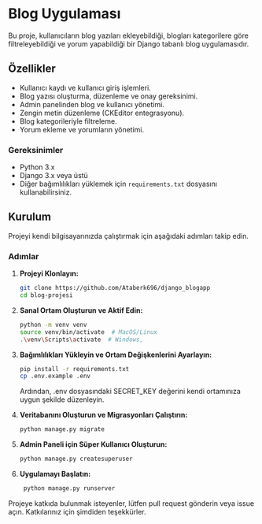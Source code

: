 # Blog Uygulaması

Bu proje, kullanıcıların blog yazıları ekleyebildiği, blogları kategorilere göre filtreleyebildiği ve yorum yapabildiği bir Django tabanlı blog uygulamasıdır.

## Özellikler

- Kullanıcı kaydı ve kullanıcı giriş işlemleri.
- Blog yazısı oluşturma, düzenleme ve onay gereksinimi.
- Admin panelinden blog ve kullanıcı yönetimi.
- Zengin metin düzenleme (CKEditor entegrasyonu).
- Blog kategorileriyle filtreleme.
- Yorum ekleme ve yorumların yönetimi.

### Gereksinimler

- Python 3.x
- Django 3.x veya üstü
- Diğer bağımlılıkları yüklemek için `requirements.txt` dosyasını kullanabilirsiniz.

## Kurulum

Projeyi kendi bilgisayarınızda çalıştırmak için aşağıdaki adımları takip edin.

### Adımlar

1. **Projeyi Klonlayın:**

      ```bash
      git clone https://github.com/Ataberk696/django_blogapp
      cd blog-projesi
      ```
      
2. **Sanal Ortam Oluşturun ve Aktif Edin:**
   
     ```bash
     python -m venv venv
     source venv/bin/activate  # MacOS/Linux
     .\venv\Scripts\activate  # Windows,
     ```

3. **Bağımlılıkları Yükleyin ve Ortam Değişkenlerini Ayarlayın:**

     ```bash
     pip install -r requirements.txt
     cp .env.example .env
     ```

    Ardından, .env dosyasındaki SECRET_KEY değerini kendi ortamınıza uygun şekilde düzenleyin.

4. **Veritabanını Oluşturun ve Migrasyonları Çalıştırın:**

      ```bash
      python manage.py migrate
      ```

5. **Admin Paneli için Süper Kullanıcı Oluşturun:**

      ```bash
      python manage.py createsuperuser
      ```
 
6. **Uygulamayı Başlatın:**

     ```bash
      python manage.py runserver
      ```



Projeye katkıda bulunmak isteyenler, lütfen pull request gönderin veya issue açın. Katkılarınız için şimdiden teşekkürler. 



